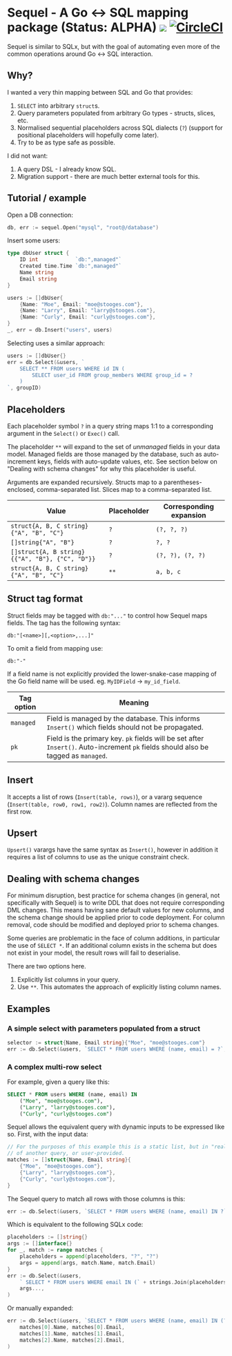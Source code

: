 # Sequel - A Go <-> SQL mapping package (Status: ALPHA)  [![](https://godoc.org/github.com/alecthomas/sequel?status.svg)](http://godoc.org/github.com/alecthomas/sequel) [![CircleCI](https://img.shields.io/circleci/project/github/alecthomas/sequel.svg)](https://circleci.com/gh/alecthomas/sequel)

Sequel is similar to SQLx, but with the goal of automating even more of the common
operations around Go <-> SQL interaction.

## Why?

I wanted a very thin mapping between SQL and Go that provides:

1. `SELECT` into arbitrary `struct`s.
2. Query parameters populated from arbitrary Go types - structs, slices, etc.
3. Normalised sequential placeholders across SQL dialects (`?`) (support for positional placeholders will hopefully come later).
4. Try to be as type safe as possible.

I did not want:

1. A query DSL - I already know SQL.
2. Migration support - there are much better external tools for this.

## Tutorial / example

Open a DB connection:

```go
db, err := sequel.Open("mysql", "root@/database")
```

Insert some users:

```go
type dbUser struct {
	ID int            `db:",managed"`
    Created time.Time `db:",managed"`
	Name string
	Email string
}

users := []dbUser{
    {Name: "Moe", Email: "moe@stooges.com"},
    {Name: "Larry", Email: "larry@stooges.com"},
    {Name: "Curly", Email: "curly@stooges.com"},
}
_, err = db.Insert("users", users)
```

Selecting uses a similar approach:

```go
users := []dbUser{}
err = db.Select(&users, `
    SELECT ** FROM users WHERE id IN (
        SELECT user_id FROM group_members WHERE group_id = ?
    )
`, groupID)
```

## Placeholders

Each placeholder symbol `?` in a query string maps 1:1 to a corresponding argument in the `Select()` or `Exec()` call.

The placeholder `**` will expand to the set of *unmanaged* fields in your data model. Managed fields are those
managed by the database, such as auto-increment keys, fields with auto-update values, etc. See section 
below on "Dealing with schema changes" for why this placeholder is useful.

Arguments are expanded recursively. Structs map to a parentheses-enclosed, comma-separated list. Slices map to a comma-separated list.

Value                                           | Placeholder | Corresponding expansion
------------------------------------------------|-------------|-------------------------
`struct{A, B, C string}{"A", "B", "C"}`         | `?`         | `(?, ?, ?)`
`[]string{"A", "B"}`                            | `?`         | `?, ?`
`[]struct{A, B string}{{"A", "B"}, {"C", "D"}}` | `?`         | `(?, ?), (?, ?)`
`struct{A, B, C string}{"A", "B", "C"}`         | `**`        | `a, b, c`

## Struct tag format

Struct fields may be tagged with `db:"..."` to control how Sequel maps fields. The tag has the following
syntax:

    db:"[<name>][,<option>,...]"
    
To omit a field from mapping use:

    db:"-"
    
If a field name is not explicitly provided the lower-snake-case mapping of the Go field name will be used.
eg. `MyIDField` -> `my_id_field`.
    
Tag option    | Meaning
--------------|----------------------------------------
`managed`     | Field is managed by the database. This informs `Insert()` which fields should not be propagated.
`pk`          | Field is the primary key. `pk` fields will be set after `Insert()`. Auto-increment `pk` fields should also be tagged as `managed`.

## Insert

It accepts a list of rows (`Insert(table, rows)`), or a vararg 
sequence (`Insert(table, row0, row1, row2)`). Column names are reflected from the first row.

## Upsert

`Upsert()` varargs have the same syntax as `Insert()`, however in addition it requires a list of 
columns to use as the unique constraint check.

## Dealing with schema changes

For minimum disruption, best practice for schema changes (in general, not specifically with Sequel) is
to write DDL that does not require corresponding DML changes. This means having sane default values for 
new columns, and the schema change should be applied prior to code deployment. For column removal, 
code should be modified and deployed prior to schema changes.
 
Some queries are problematic in the face of column additions, in particular the use of `SELECT *`. 
If an additional column exists in the schema but does not exist in your model, the result rows will 
fail to deserialise.

There are two options here. 

1. Explicitly list columns in your query.
2. Use `**`. This automates the approach of explicitly listing column names.

## Examples

### A simple select with parameters populated from a struct

```go
selector := struct{Name, Email string}{"Moe", "moe@stooges.com"}
err := db.Select(&users, `SELECT * FROM users WHERE (name, email) = ?`, selector)
```

### A complex multi-row select

For example, given a query like this:

```sql
SELECT * FROM users WHERE (name, email) IN
    ("Moe", "moe@stooges.com"),
    ("Larry", "larry@stooges.com"),
    ("Curly", "curly@stooges.com")
```

Sequel allows the equivalent query with dynamic inputs to be expressed like so. First, with the input data:

```go
// For the purposes of this example this is a static list, but in "real" code this would typically be the result
// of another query, or user-provided.
matches := []struct{Name, Email string}{
    {"Moe", "moe@stooges.com"},
    {"Larry", "larry@stooges.com"},
    {"Curly", "curly@stooges.com"},
}
```

The Sequel query to match all rows with those columns is this:

```go
err := db.Select(&users, `SELECT * FROM users WHERE (name, email) IN ?`, matches)
```

Which is equivalent to the following SQLx code:

```go
placeholders := []string{}
args := []interface{}
for _, match := range matches {
    placeholders = append(placeholders, "?", "?")
    args = append(args, match.Name, match.Email)
}
err := db.Select(&users,
    ` SELECT * FROM users WHERE email IN (` + strings.Join(placeholders, ",") + `)`,
    args...,
)
```

Or manually expanded:

```go
err := db.Select(&users, `SELECT * FROM users WHERE (name, email) IN (?, ?), (?, ?), (?, ?)`,
    matches[0].Name, matches[0].Email,
    matches[1].Name, matches[1].Email,
    matches[2].Name, matches[2].Email,
)
```

